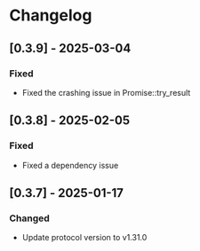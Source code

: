 # Changelog

## [0.3.9] - 2025-03-04

### Fixed

- Fixed the crashing issue in Promise::try_result

## [0.3.8] - 2025-02-05

### Fixed

- Fixed a dependency issue

## [0.3.7] - 2025-01-17

### Changed

- Update protocol version to v1.31.0
